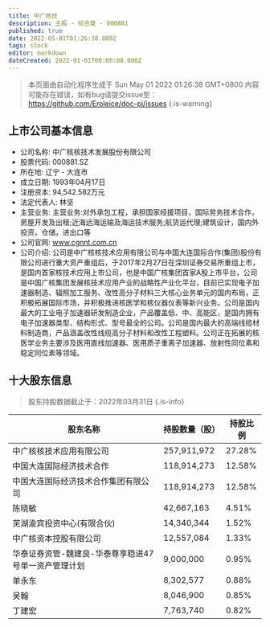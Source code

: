 ```yaml
---
title: 中广核技
description: 主板 - 综合类 - 000881
published: true
date: 2022-05-01T01:26:38.000Z
tags: stock
editor: markdown
dateCreated: 2022-01-01T00:00:00.000Z
---
```


> 本页面由自动化程序生成于 Sun May 01 2022 01:26:38 GMT+0800
> 内容可能存在错误，如有bug请提交issue至：https://github.com/Eroleice/doc-pi/issues
{.is-warning}

## 上市公司基本信息
- 公司名称: 中广核核技术发展股份有限公司
- 股票代码: 000881.SZ
- 所在地: 辽宁 - 大连市
- 成立日期: 1993年04月17日
- 注册资本: 94,542.582万元
- 法定代表人: 林坚
- 主营业务: 主营业务:对外承包工程，承担国家经援项目，国际劳务技术合作，房屋开发及出租;近海远海运输及海运技术服务;航货运代理;建筑设计，国内外投资，仓储，进出口等
- 公司官网: www.cgnnt.com.cn
- 公司介绍: 公司是中广核核技术应用有限公司与中国大连国际合作(集团)股份有限公司进行重大资产重组后，于2017年2月27日在深圳证券交易所重组上市，是国内首家核技术应用上市公司，也是中国广核集团首家A股上市平台，公司是中国广核集团发展核技术应用产业的战略性产业化平台，目前已实现电子加速器制造、辐照加工服务、改性高分子材料三大核心业务单元的国内布局，正积极拓展国际市场，并积极推进核医学和核仪器仪表等新兴业务。公司是国内最大的工业电子加速器研发制造企业，产品覆盖低、中、高能区，是国内拥有电子加速器类型、结构形式、型号最全的公司。公司是国内最大的高端线缆材料制造商，产品涵盖改性线缆高分子材料和改性工程塑料。公司正在拓展的核医学业务主要涉及医用直线加速器、医用质子重离子加速器、放射性同位素和稳定同位素等领域。


## 十大股东信息
> 股东持股数据截止于：2022年03月31日
{.is-info}

| 股东名称 | 持股数量（股） | 持股比例 |
| --- | --- | --- |
| 中广核核技术应用有限公司 | 257,911,972 | 27.28% |
| 中国大连国际经济技术合作 | 118,914,273 | 12.58% |
| 中国大连国际经济技术合作集团有限公司 | 118,914,273 | 12.58% |
| 陈晓敏 | 42,667,163 | 4.51% |
| 芜湖渝宾投资中心(有限合伙) | 14,340,344 | 1.52% |
| 中广核资本控股有限公司 | 12,557,084 | 1.33% |
| 华泰证券资管-魏建良-华泰尊享稳进47号单一资产管理计划 | 9,000,000 | 0.95% |
| 单永东 | 8,302,577 | 0.88% |
| 吴翰 | 8,046,900 | 0.85% |
| 丁建宏 | 7,763,740 | 0.82% |




